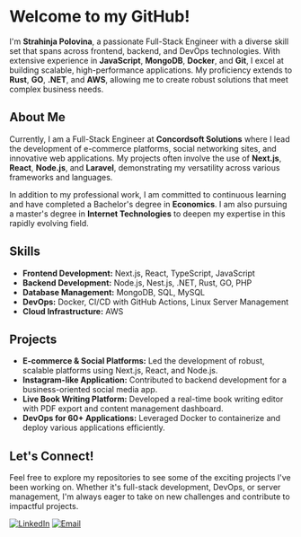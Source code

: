 # Welcome to my GitHub!

I'm **Strahinja Polovina**, a passionate Full-Stack Engineer with a diverse skill set that spans across frontend, backend, and DevOps technologies. With extensive experience in **JavaScript**, **MongoDB**, **Docker**, and **Git**, I excel at building scalable, high-performance applications. My proficiency extends to **Rust**, **GO**, **.NET**, and **AWS**, allowing me to create robust solutions that meet complex business needs.

## About Me

Currently, I am a Full-Stack Engineer at **Concordsoft Solutions** where I lead the development of e-commerce platforms, social networking sites, and innovative web applications. My projects often involve the use of **Next.js**, **React**, **Node.js**, and **Laravel**, demonstrating my versatility across various frameworks and languages.

In addition to my professional work, I am committed to continuous learning and have completed a Bachelor's degree in **Economics**. I am also pursuing a master's degree in **Internet Technologies** to deepen my expertise in this rapidly evolving field.

## Skills

- **Frontend Development:** Next.js, React, TypeScript, JavaScript
- **Backend Development:** Node.js, Nest.js, .NET, Rust, GO, PHP
- **Database Management:** MongoDB, SQL, MySQL
- **DevOps:** Docker, CI/CD with GitHub Actions, Linux Server Management
- **Cloud Infrastructure:** AWS

## Projects

- **E-commerce & Social Platforms:** Led the development of robust, scalable platforms using Next.js, React, and Node.js.
- **Instagram-like Application:** Contributed to backend development for a business-oriented social media app.
- **Live Book Writing Platform:** Developed a real-time book writing editor with PDF export and content management dashboard.
- **DevOps for 60+ Applications:** Leveraged Docker to containerize and deploy various applications efficiently.

## Let's Connect!

Feel free to explore my repositories to see some of the exciting projects I've been working on. Whether it's full-stack development, DevOps, or server management, I'm always eager to take on new challenges and contribute to impactful projects.

[![LinkedIn](https://img.shields.io/badge/LinkedIn-Connect-blue)](https://www.linkedin.com/in/strahinja-polovina-579769261/)
[![Email](https://img.shields.io/badge/Email-Contact%20Me-informational)](mailto:strahinja.polovina@icloud.com)
